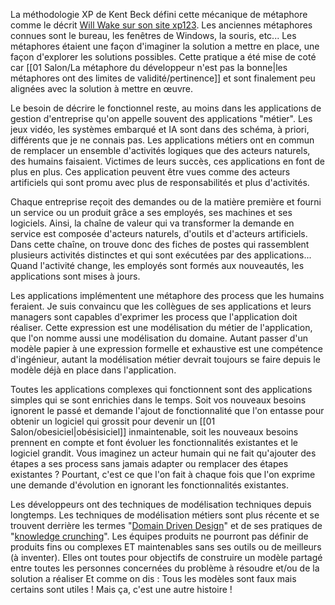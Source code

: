 
La méthodologie XP de Kent Beck défini cette mécanique de métaphore comme le décrit [Will Wake sur son site xp123](https://xp123.com/articles/the-system-metaphor/). 
Les anciennes métaphores connues sont le bureau, les fenêtres de Windows, la souris, etc...
Les métaphores étaient une façon d'imaginer la solution a mettre en place, une façon d'explorer les solutions possibles.
Cette pratique a été mise de coté car [[01 Salon/La métaphore du développeur n'est pas la bonne|les métaphores ont des limites de validité/pertinence]] et sont finalement peu alignées avec la solution à mettre en œuvre.

Le besoin de décrire le fonctionnel reste, au moins dans les applications de gestion d'entreprise qu'on appelle souvent des applications "métier".
Les jeux vidéo, les systèmes embarqué et IA sont dans des schéma, à priori, différents que je ne connais pas.
Les applications métiers ont en commun de remplacer un ensemble d'activités logiques que des acteurs naturels, des humains faisaient.
Victimes de leurs succès, ces applications en font de plus en plus.
Ces application peuvent être vues comme des acteurs artificiels qui sont promu avec plus de responsabilités et plus d'activités.

Chaque entreprise reçoit des demandes ou de la matière première et fourni un service ou un produit grâce a ses employés, ses machines et ses logiciels.
Ainsi, la chaîne de valeur qui va transformer la demande en service est composée d'acteurs naturels, d'outils et d'acteurs artificiels.
Dans cette chaîne, on trouve donc des fiches de postes qui rassemblent plusieurs activités distinctes et qui sont exécutées par des applications...
Quand l'activité change, les employés sont formés aux nouveautés, les applications sont mises à jours.

Les applications implémentent une métaphore des process que les humains feraient.
Je suis convaincu que les collègues de ses applications et leurs managers sont capables d'exprimer les process que l'application doit réaliser.
Cette expression est une modélisation du métier de l'application, que l'on nomme aussi une modélisation du domaine.
Autant passer d'un modèle papier à une expression formelle et exhaustive est une compétence d'ingénieur, autant la modélisation métier devrait toujours se faire depuis le modèle déjà en place dans l'application.

Toutes les applications complexes qui fonctionnent sont des applications simples qui se sont enrichies dans le temps. 
Soit vos nouveaux besoins ignorent le passé et demande l'ajout de fonctionnalité que l'on entasse pour obtenir un logiciel qui grossit pour devenir un [[01 Salon/obesiciel|obésisiciel]] inmaintenable, soit les nouveaux besoins prennent en compte et font évoluer les fonctionnalités existantes et le logiciel grandit.
Vous imaginez un acteur humain qui ne fait qu'ajouter des étapes a ses process sans jamais adapter ou remplacer des étapes existantes ?
Pourtant, c'est ce que l'on fait à chaque fois que l'on exprime une demande d'évolution en ignorant les fonctionnalités existantes.

Les développeurs ont des techniques de modélisation techniques depuis longtemps.
Les techniques de modélisation métiers sont plus récente et se trouvent derrière les termes "[Domain Driven Design](https://github.com/ddd-crew/welcome-to-ddd)" et de ses pratiques de "[knowledge crunching](https://github.com/ddd-crew/welcome-to-ddd)". 
Les équipes produits ne pourront pas définir de produits fins ou complexes ET maintenables sans ses outils ou de meilleurs (à inventer).
Elles ont toutes pour objectifs de construire un modèle partagé entre toutes les personnes concernées du problème à résoudre et/ou de la solution a réaliser 
Et comme on dis : Tous les modèles sont faux mais certains sont utiles !
Mais ça, c'est une autre histoire !

